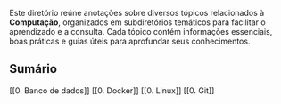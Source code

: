 Este diretório reúne anotações sobre diversos tópicos relacionados à **Computação**, organizados em subdiretórios temáticos para facilitar o aprendizado e a consulta. Cada tópico contém informações essenciais, boas práticas e guias úteis para aprofundar seus conhecimentos.
## Sumário
[[0. Banco de dados]]
[[0. Docker]]
[[0. Linux]]
[[0. Git]]

